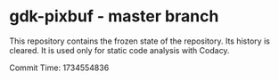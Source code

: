 # gdk-pixbuf - master branch

This repository contains the frozen state of the repository.
Its history is cleared. It is used only for static code
analysis with Codacy.

Commit Time: 1734554836